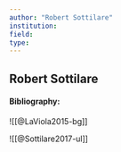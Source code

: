 ```yaml
---
author: "Robert Sottilare"
institution:
field:
type:
---
```


## Robert Sottilare
#### Bibliography:

![[@LaViola2015-bg]]

![[@Sottilare2017-ul]]